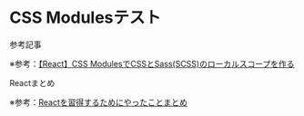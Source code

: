 # CSS Modulesテスト

参考記事

※参考：[【React】CSS ModulesでCSSとSass(SCSS)のローカルスコープを作る](https://www.i-ryo.com/entry/2020/12/11/065700)

Reactまとめ

※参考：[Reactを習得するためにやったことまとめ](https://qiita.com/i-ryo/items/1573b71313e1b3660c04)